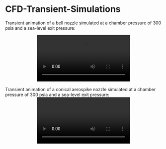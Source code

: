# CFD-Transient-Simulations
Transient animation of a bell nozzle simulated at a chamber pressure of 300 psia and a sea-level exit pressure:
<div align="center"> <video src="https://github.com/etsui215/CFD-Transient-Simulations/assets/107323771/7e07f034-08b0-4732-a889-ab7bed282817" controls="controls" style="max-width: 600px"> </video> </div>
<br>
Transient animation of a conical aerospike nozzle simulated at a chamber pressure of 300 psia and a sea-level exit pressure:
<div align="center"> <video src="https://github.com/etsui215/CFD-Transient-Simulations/assets/107323771/d089a674-3b2c-4f41-976c-c476c0f0d51c" controls="controls" style="max-width: 600px"> </video> </div>
